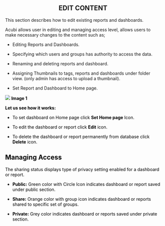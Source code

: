 


<center><h2>EDIT CONTENT</h2></center>

This section describes how to edit existing reports and dashboards. 

Acubi allows user in editing and managing access level, allows  users to make necessary changes to the content such as;

   -  Editing Reports and Dashboards.
   
   -  Specifying which users and groups has authority to access the data.
   
   -  Renaming and deleting reports and dashboard.
   
   - Assigning Thumbnails to tags, reports and dashboards under folder view. (only admin has access to upload a thumbnail).
   
   -  Set Report and Dashboard to Home page.
   
   ![
](https://raw.githubusercontent.com/sv18042016/fp1/2c3e9b591017dd6316a4091ad35abfae69bf2082/images/New_version5/UD_Edit_Content_Image1.png)
<b><font color = "Black"> Image 1</b>

<b>Let us see how it works:</b>

- To set dashboard on Home page click <b>Set Home page</b> Icon.

- To edit the dashboard or report click  <B>Edit</B>  icon.

- To delete the dashboard or report permanently from database click <b>Delete</b>  icon.

## Managing Access

The sharing status displays type of privacy setting enabled for a dashboard or report.

 -   <B>Public:</B> Green color  with Circle Icon indicates dashboard or report saved under public section.
 
 -   <B>Share:</b> Orange color with group icon indicates dashboard or reports shared to specific set of groups.
 
 -   <b>Private:</B> Grey color indicates dashboard or reports saved under private section.

<!--stackedit_data:
eyJoaXN0b3J5IjpbLTg1NjkyMTYxOSwxMTgwNDQ4ODMxLDEzOT
c1MDc3NDUsLTY4MTU4ODAzMSwtMTE5NDE2ODM3MywtMTU3MDU2
NzMwNywtMTE5NDE2ODM3MywxNTE1MDg2MDExLC03MDgyNTIwNT
EsLTE1NTEyNTQ1NTcsLTgyMjQwOTk4NywtMTQ0NDQ5MzEwNSwt
MTU5MjMxMTQyNiwtMTU1MzU2OTU3NSw3NTE2MDAyNDYsLTE1OT
Q3MDcxNV19
-->